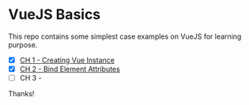 # VueJS Basics
This repo contains some simplest case examples on VueJS for learning purpose.

- [x] [CH 1 - Creating Vue Instance](/01-creating-vue-instance/index.html)
- [x] [CH 2 - Bind Element Attributes](/02-bind-element-attributes/index.html)
- [ ] CH 3 - 

Thanks!

